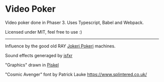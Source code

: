 # Video Poker
Video poker done in Phaser 3. Uses Typescript, Babel and Webpack.

Licensed under MIT, feel free to use :)

---
Influence by the good old RAY [Jokeri Pokeri](https://fi.wikipedia.org/wiki/Jokeripokeri) machines.

Sound effects generaged by [jsfxr](http://github.grumdrig.com/jsfxr/)

"Graphics" drawn in [Piskel](https://www.piskelapp.com/)

"Cosmic Avenger" font by Patrick Lauke https://www.splintered.co.uk/
